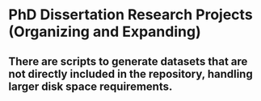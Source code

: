 # PhD Dissertation Research Projects (Organizing and Expanding)
## There are scripts to generate datasets that are not directly included in the repository, handling larger disk space requirements. 
